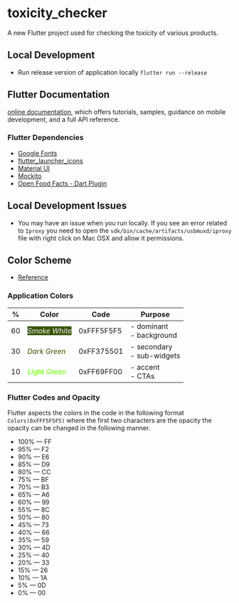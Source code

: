 # toxicity_checker
A new Flutter project used for checking the toxicity of various products.

## Local Development
* Run release version of application locally `flutter run --release`

## Flutter Documentation

[online documentation](https://flutter.dev/docs), which offers tutorials,
samples, guidance on mobile development, and a full API reference.

### Flutter Dependencies
* [Google Fonts](https://pub.dev/packages/google_fonts)
* [flutter_launcher_icons](https://pub.dev/packages/flutter_launcher_icons)
* [Material UI](https://docs.flutter.dev/development/ui/widgets/material)
* [Mockito](https://pub.dev/packages/mockito)
* [Open Food Facts - Dart Plugin](https://github.com/openfoodfacts/openfoodfacts-dart/blob/master/DOCUMENTATION.md)

## Local Development Issues
* You may have an issue when you run locally. If you see an error related to `Iproxy` you need to open the `sdk/bin/cache/artifacts/usbmuxd/iproxy`
file with right click on Mac OSX and allow it permissions.

## Color Scheme
* [Reference](https://uxdesign.cc/how-the-60-30-10-rule-saved-the-day-934e1ee3fdd8)
### Application Colors
| %  	| Color                                                                      	| Code    	| Purpose                      	|
|----	|----------------------------------------------------------------------------	|---------	|------------------------------	|
| 60 	| <span style="color:#F5F5F5;background-color:#375501"> *Smoke White*</span> 	| 0xFFF5F5F5| - dominant<br>- background   	|
| 30 	| <span style="color:#375501">*Dark Green*</span>                            	| 0xFF375501| - secondary<br>- sub-widgets 	|
| 10 	| <span style="color:#69FF00">*Light Green*</span>                           	| 0xFF69FF00| - accent<br>- CTAs           	|

### Flutter Codes and Opacity
Flutter aspects the colors in the code in the following format `Colors(0xFFF5F5F5)` where the first two characters are the opacity
the opacity can be changed in the following manner.

<ul dir="auto">
<li>100% — FF</li>
<li>95% — F2</li>
<li>90% — E6</li>
<li>85% — D9</li>
<li>80% — CC</li>
<li>75% — BF</li>
<li>70% — B3</li>
<li>65% — A6</li>
<li>60% — 99</li>
<li>55% — 8C</li>
<li>50% — 80</li>
<li>45% — 73</li>
<li>40% — 66</li>
<li>35% — 59</li>
<li>30% — 4D</li>
<li>25% — 40</li>
<li>20% — 33</li>
<li>15% — 26</li>
<li>10% — 1A</li>
<li>5% — 0D</li>
<li>0% — 00</li>
</ul>

